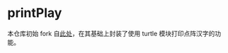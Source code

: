# printPlay
本仓库初始 fork 自[此处](https://github.com/pengfexue2/printPlay)，在其基础上封装了使用 turtle 模块打印点阵汉字的功能。